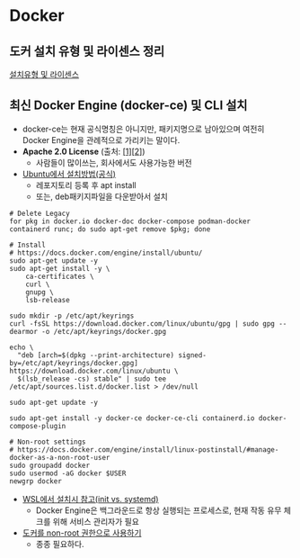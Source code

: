# Docker

## 도커 설치 유형 및 라이센스 정리
[설치유형 및 라이센스](https://github.com/YunanJeong/container-orchestration/blob/main/docker/docker_license_history.md)

## 최신 Docker Engine (docker-ce) 및 CLI 설치
- docker-ce는 현재 공식명칭은 아니지만, 패키지명으로 남아있으며 여전히 Docker Engine을 관례적으로 가리키는 말이다.
- **Apache 2.0 License**  (출처: [[1]](https://docs.docker.com/engine/#licensing)[[2]](https://github.com/moby/moby/blob/master/LICENSE))
	- 사람들이 많이쓰는, 회사에서도 사용가능한 버전
- [Ubuntu에서 설치방법(공식)](https://docs.docker.com/engine/install/ubuntu/)
	- 레포지토리 등록 후 apt install
	- 또는, deb패키지파일을 다운받아서 설치
```shell
# Delete Legacy
for pkg in docker.io docker-doc docker-compose podman-docker containerd runc; do sudo apt-get remove $pkg; done

# Install
# https://docs.docker.com/engine/install/ubuntu/
sudo apt-get update -y
sudo apt-get install -y \
    ca-certificates \
    curl \
    gnupg \
    lsb-release

sudo mkdir -p /etc/apt/keyrings
curl -fsSL https://download.docker.com/linux/ubuntu/gpg | sudo gpg --dearmor -o /etc/apt/keyrings/docker.gpg

echo \
  "deb [arch=$(dpkg --print-architecture) signed-by=/etc/apt/keyrings/docker.gpg] https://download.docker.com/linux/ubuntu \
  $(lsb_release -cs) stable" | sudo tee /etc/apt/sources.list.d/docker.list > /dev/null

sudo apt-get update -y

sudo apt-get install -y docker-ce docker-ce-cli containerd.io docker-compose-plugin

# Non-root settings
# https://docs.docker.com/engine/install/linux-postinstall/#manage-docker-as-a-non-root-user
sudo groupadd docker
sudo usermod -aG docker $USER
newgrp docker
```



- [WSL에서 설치시 참고(init vs. systemd)](https://github.com/YunanJeong/linux-tips/blob/main/wsl/wsl_servicedaemon.md)
	- Docker Engine은 백그라운드로 항상 실행되는 프로세스로, 현재 작동 유무 체크를 위해 서비스 관리자가 필요
- [도커를 non-root 권한으로 사용하기](https://docs.docker.com/engine/install/linux-postinstall/#manage-docker-as-a-non-root-user)
	- 종종 필요하다.

